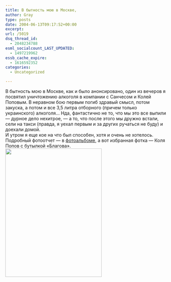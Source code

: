 ```yaml
---
title: В бытность мою в Москве,
author: Gray
type: posts
date: 2004-06-13T09:17:52+00:00
excerpt:
url: /5019
dsq_thread_id:
  - 2048234788
esml_socialcount_LAST_UPDATED:
  - 1497219962
essb_cache_expire:
  - 1616592352
categories:
  - Uncategorized

---
```








В бытность мою в Москве, как и было анонсировано, один из вечеров я посвятил уничтожению алкоголя в компании с Санчесом и Колей Поповым. В неравном бою первым погиб здравый смысл, потом закуска, а потом и все 3,5 литра отборного (причем только украинского) алкоголя&#8230; Нда, фантастично не то, что мы это все выпили &#8212; дурное дело нехитрое, &#8212; а то, что после этого мы дружно встали, сели на такси (правда, я уехал первым и за других ручаться не буду) и доехали домой.  
И утром я еще кое на что был способен, хотя и очень не хотелось.  
Подробный фотоотчет &#8212; в <a href="http://www.searchengines.ru/blog/gallery/sanches_and_nickpo" target="_blank">фотоальбоме</a>, а вот избранная фотка &#8212; Коля Попов с бутылкой &#171;Благова&#187;.  
<img src="https://i2.wp.com/www.searchengines.ru/blog/images/nickpo.jpg?resize=300%2C400" width="300" height="400" alt="" border="0" data-recalc-dims="1" />
